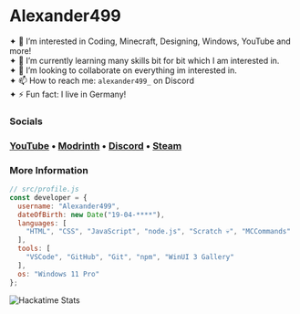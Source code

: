 # Alexander499
✦ 👀 I’m interested in Coding, Minecraft, Designing, Windows, YouTube and more!<br>
✦ 🌱 I’m currently learning many skills bit for bit which I am interested in.<br>
✦ 💞️ I’m looking to collaborate on everything im interested in.<br>
✦ 📫 How to reach me: `alexander499_` on Discord<br>
✦ ⚡ Fun fact: I live in Germany!

### Socials
### [YouTube](https://www.youtube.com/@alexander499_) • [Modrinth](https://modrinth.com/user/Alexander499) • [Discord](https://discord.com/invite/XGxBGrJjkA) • [Steam](https://steamcommunity.com/id/alexander499)

### More Information
```js
// src/profile.js
const developer = {
  username: "Alexander499",
  dateOfBirth: new Date("19-04-****"),
  languages: [
    "HTML", "CSS", "JavaScript", "node.js", "Scratch 💀", "MCCommands"
  ],
  tools: [
    "VSCode", "GitHub", "Git", "npm", "WinUI 3 Gallery"
  ],
  os: "Windows 11 Pro"
};
```
![Hackatime Stats](https://github-readme-stats.hackclub.dev/api/wakatime?username=984&api_domain=hackatime.hackclub.com&theme=transparent&custom_title=Hackatime+Stats&layout=compact&cache_seconds=0&langs_count=8)
<!--- Alexander-499/Alexander-499 is a ✨ special ✨ repository because its `README.md` (this file) appears on your GitHub profile. You can click the Preview link to take a look at your changes. --->
